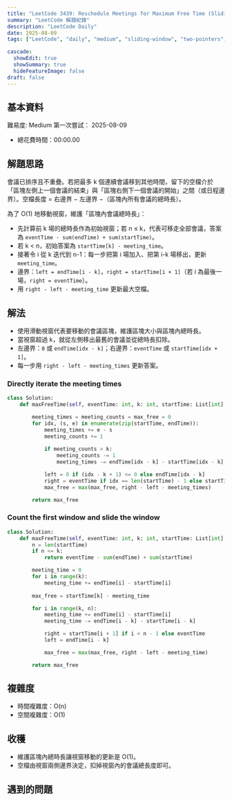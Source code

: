 ```yaml
---
title: "LeetCode 3439: Reschedule Meetings for Maximum Free Time (Sliding Window)"
summary: "LeetCode 解題紀錄"
description: "LeetCode Daily"
date: 2025-08-09
tags: ["LeetCode", "daily", "medium", "sliding-window", "two-pointers", "intervals", "array"]

cascade:
  showEdit: true
  showSummary: true
  hideFeatureImage: false
draft: false
---
```


## 基本資料

難易度: Medium
第一次嘗試： 2025-08-09
- 總花費時間：00:00.00

## 解題思路

會議已排序且不重疊。若把最多 k 個連續會議移到其他時間，留下的空檔介於「區塊左側上一個會議的結束」與「區塊右側下一個會議的開始」之間（或日程邊界）。空檔長度 = 右邊界 − 左邊界 −（區塊內所有會議的總時長）。

為了 O(1) 地移動視窗，維護「區塊內會議總時長」：
- 先計算前 k 場的總時長作為初始視窗；若 n ≤ k，代表可移走全部會議，答案為 `eventTime - sum(endTime) + sum(startTime)`。
- 若 k < n，初始答案為 `startTime[k] - meeting_time`。
- 接著令 i 從 k 迭代到 n-1：每一步把第 i 場加入、把第 i-k 場移出，更新 `meeting_time`。
- 邊界：`left = endTime[i - k]`，`right = startTime[i + 1]`（若 i 為最後一場，`right = eventTime`）。
- 用 `right - left - meeting_time` 更新最大空檔。

## 解法

- 使用滑動視窗代表要移動的會議區塊，維護區塊大小與區塊內總時長。
- 當視窗超過 k，就從左側移出最舊的會議並從總時長扣除。
- 左邊界：`0` 或 `endTime[idx - k]`；右邊界：`eventTime` 或 `startTime[idx + 1]`。
- 每一步用 `right - left - meeting_times` 更新答案。

### Directly iterate the meeting times
```python
class Solution:
    def maxFreeTime(self, eventTime: int, k: int, startTime: List[int], endTime: List[int]) -> int:

        meeting_times = meeting_counts = max_free = 0
        for idx, (s, e) in enumerate(zip(startTime, endTime)):
            meeting_times += e - s
            meeting_counts += 1
            
            if meeting_counts > k:
                meeting_counts -= 1
                meeting_times -= endTime[idx - k] - startTime[idx - k]

            left = 0 if (idx - k + 1) <= 0 else endTime[idx - k]
            right = eventTime if idx == len(startTime) - 1 else startTime[idx + 1]
            max_free = max(max_free, right - left - meeting_times)

        return max_free
```

### Count the first window and slide the window
```python
class Solution:
    def maxFreeTime(self, eventTime: int, k: int, startTime: List[int], endTime: List[int]) -> int:
        n = len(startTime)
        if n <= k:
            return eventTime - sum(endTime) + sum(startTime)

        meeting_time = 0
        for i in range(k):
            meeting_time += endTime[i] - startTime[i]
        
        max_free = startTime[k] - meeting_time

        for i in range(k, n):
            meeting_time += endTime[i] - startTime[i]
            meeting_time -= endTime[i - k] - startTime[i - k]

            right = startTime[i + 1] if i < n - 1 else eventTime
            left = endTime[i - k]

            max_free = max(max_free, right - left - meeting_time)

        return max_free
```

## 複雜度

- 時間複雜度：O(n)
- 空間複雜度：O(1)

## 收穫

- 維護區塊內總時長讓視窗移動的更新是 O(1)。
- 空檔由視窗兩側邊界決定，扣掉視窗內的會議總長度即可。

## 遇到的問題